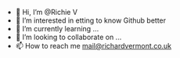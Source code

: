 - 👋 Hi, I’m @Richie V
- 👀 I’m interested in etting to know Github better 
- 🌱 I’m currently learning ...
- 💞️ I’m looking to collaborate on ...
- 📫 How to reach me mail@richardvermont.co.uk

<!---
Rvermont/Rvermont is a ✨ special ✨ repository because its `README.md` (this file) appears on your GitHub profile.
You can click the Preview link to take a look at your changes.
--->
